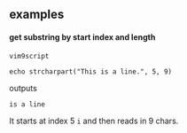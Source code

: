## examples

#### get substring by start index and length

```
vim9script

echo strcharpart("This is a line.", 5, 9)
```
outputs
```
is a line
```

It starts at index 5 `i` and then reads in 9 chars.
